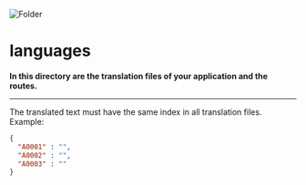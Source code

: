 ![Folder](https://github.com/sciola-git/sciola-git.github.io/blob/main/images/icons/folder.svg?raw=true)

# languages

**In this directory are the translation files of your application and the routes.**

---

The translated text must have the same index in all translation files. Example:

```json
{
  "A0001" : "",
  "A0002" : "",
  "A0003" : ""
}
```

